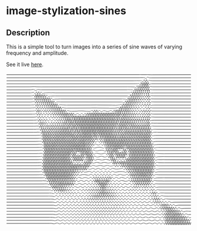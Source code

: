 # image-stylization-sines

## Description
This is a simple tool to turn images into a series of sine waves of varying frequency and amplitude.

See it live [here](https://piellardj.github.io/image-stylization-sines).

![Screenshot](src/readme/illustration.jpg)
